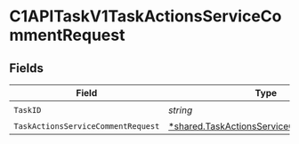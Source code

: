 # C1APITaskV1TaskActionsServiceCommentRequest


## Fields

| Field                                                                                                      | Type                                                                                                       | Required                                                                                                   | Description                                                                                                |
| ---------------------------------------------------------------------------------------------------------- | ---------------------------------------------------------------------------------------------------------- | ---------------------------------------------------------------------------------------------------------- | ---------------------------------------------------------------------------------------------------------- |
| `TaskID`                                                                                                   | *string*                                                                                                   | :heavy_check_mark:                                                                                         | N/A                                                                                                        |
| `TaskActionsServiceCommentRequest`                                                                         | [*shared.TaskActionsServiceCommentRequest](../../../pkg/models/shared/taskactionsservicecommentrequest.md) | :heavy_minus_sign:                                                                                         | N/A                                                                                                        |